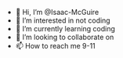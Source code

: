 - 👋 Hi, I’m @Isaac-McGuire
- 👀 I’m interested in not coding
- 🌱 I’m currently learning coding
- 💞️ I’m looking to collaborate on 
- 📫 How to reach me 9-11 

<!---
Isaac-McGuire/Isaac-McGuire is a ✨ special ✨ repository because its `README.md` (this file) appears on your GitHub profile.
You can click the Preview link to take a look at your changes.
--->
